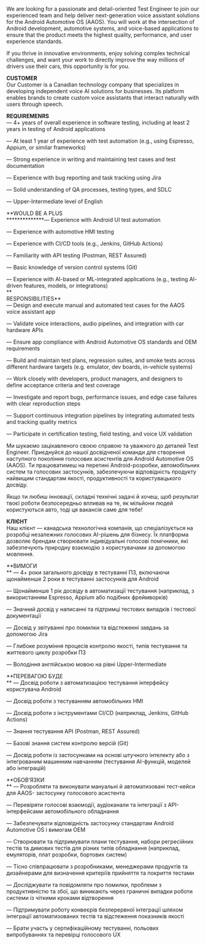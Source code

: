 We are looking for a passionate and detail-oriented Test Engineer to join our
experienced team and help deliver next-generation voice assistant solutions
for the Android Automotive OS (AAOS). You will work at the intersection of
Android development, automotive systems, and voice-based applications to
ensure that the product meets the highest quality, performance, and user
experience standards.

If you thrive in innovative environments, enjoy solving complex technical
challenges, and want your work to directly improve the way millions of drivers
use their cars, this opportunity is for you.

**CUSTOMER**  
Our Customer is a Canadian technology company that specializes in developing
independent voice AI solutions for businesses. Its platform enables brands to
create custom voice assistants that interact naturally with users through
speech.

**REQUIREMENRS**  
— 4+ years of overall experience in software testing, including at least 2
years in testing of Android applications

— At least 1 year of experience with test automation (e.g., using Espresso,
Appium, or similar frameworks)

— Strong experience in writing and maintaining test cases and test
documentation

— Experience with bug reporting and task tracking using Jira

— Solid understanding of QA processes, testing types, and SDLC

— Upper-Intermediate level of English

**WOULD BE A PLUS  
**************— Experience with Android UI test automation

— Experience with automotive HMI testing

— Experience with CI/CD tools (e.g., Jenkins, GitHub Actions)

— Familiarity with API testing (Postman, REST Assured)

— Basic knowledge of version control systems (Git)

— Experience with AI-based or ML-integrated applications (e.g., testing AI-
driven features, models, or integrations)  
**  
RESPONSIBILITIES**  
— Design and execute manual and automated test cases for the AAOS voice
assistant app

— Validate voice interactions, audio pipelines, and integration with car
hardware APIs

— Ensure app compliance with Android Automotive OS standards and OEM
requirements

— Build and maintain test plans, regression suites, and smoke tests across
different hardware targets (e.g. emulator, dev boards, in-vehicle systems)

— Work closely with developers, product managers, and designers to define
acceptance criteria and test coverage

— Investigate and report bugs, performance issues, and edge case failures with
clear reproduction steps

— Support continuous integration pipelines by integrating automated tests and
tracking quality metrics

— Participate in certification testing, field testing, and voice UX validation

Ми шукаємо зацікавленого своєю справою та уважного до деталей Test Engineer.
Приєднуйся до нашої досвідченої команди для створення наступного покоління
голосових асистентів для Android Automotive OS (AAOS). Ти працюватимеш на
перетині Android-розробки, автомобільних систем та голосових застосунків,
забезпечуючи відповідність продукту найвищим стандартам якості, продуктивності
та користувацького досвіду.

Якщо ти любиш інновації, складні технічні задачі й хочеш, щоб результат твоєї
роботи безпосередньо впливав на те, як мільйони людей користуються авто, тоді
ця вакансія саме для тебе!

**КЛІЄНТ**  
Наш клієнт — канадська технологічна компанія, що спеціалізується на розробці
незалежних голосових AI-рішень для бізнесу. Їх платформа дозволяє брендам
створювати індивідуальні голосові помічники, які забезпечують природну
взаємодію з користувачами за допомогою мовлення.

**ВИМОГИ  
** — 4+ роки загального досвіду в тестуванні ПЗ, включаючи щонайменше 2 роки в
тестуванні застосунків для Android

— Щонайменше 1 рік досвіду в автоматизації тестування (наприклад, з
використанням Espresso, Appium або подібних фреймворків)

— Значний досвід у написанні та підтримці тестових випадків і тестової
документації

— Досвід у звітуванні про помилки та відстеженні завдань за допомогою Jira

— Глибоке розуміння процесів контролю якості, типів тестування та життєвого
циклу розробки ПЗ

— Володіння англійською мовою на рівні Upper-Intermediate

**ПЕРЕВАГОЮ БУДЕ  
** — Досвід роботи з автоматизацією тестування інтерфейсу користувача Android

— Досвід роботи з тестуванням автомобільних HMI

— Досвід роботи з інструментами CI/CD (наприклад, Jenkins, GitHub Actions)

— Знання тестування API (Postman, REST Assured)

— Базові знання систем контролю версій (Git)

— Досвід роботи із застосунками на основі штучного інтелекту або з
інтегрованим машинним навчанням (тестування AI-функцій, моделей або
інтеграцій)

**ОБОВ’ЯЗКИ  
** — Розробляти та виконувати мануальні й автоматизовані тест-кейси для AAOS-
застосунку голосового асистента

— Перевіряти голосові взаємодії, аудіоканали та інтеграції з API-інтерфейсами
автомобільного обладнання

— Забезпечувати відповідність застосунку стандартам Android Automotive OS і
вимогам OEM

— Створювати та підтримувати плани тестування, набори регресійних тестів та
димових тестів для різних типів обладнання (наприклад, емуляторів, плат
розробки, бортових систем)

— Тісно співпрацювати з розробниками, менеджерами продуктів та дизайнерами для
визначення критеріїв прийняття та покриття тестами

— Досліджувати та повідомляти про помилки, проблеми з продуктивністю та збої,
що виникають через граничні випадки роботи системи із чіткими кроками
відтворення

— Підтримувати роботу конвеєрів безперервної інтеграції шляхом інтеграції
автоматизованих тестів та відстеження показників якості

— Брати участь у сертифікаційному тестуванні, польових випробуваннях та
перевірці голосового UX